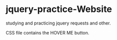 # jquery-practice-Website
studying and practicing jquery requests and other.

CSS file contains the HOVER ME button.
